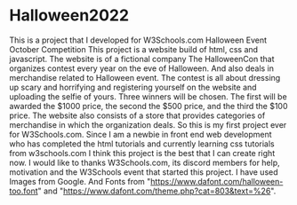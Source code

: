 # Halloween2022
This is a project that I developed for W3Schools.com Halloween Event October Competition
This project is a website build of html, css and javascript. 
The website is of a fictional company The HalloweenCon that organizes contest every year on the eve of Halloween. And also deals in merchandise related to Halloween event. 
The contest is all about dressing up scary and horrifying and registering yourself on the website and uploading the selfie of yours. 
Three winners will be chosen. The first will be awarded the $1000 price, the second the $500 price, and the third the $100 price. 
The website also consists of a store that provides categories of merchandise in which the organization deals. 
So this is my first project ever for W3Schools.com. 
Since I am a newbie in front end web development who has completed the html tutorials and currently learning css tutorials from w3schools.com I think this project is the best that I can create right now. 
I would like to thanks W3Schools.com, its discord members for help, motivation and the W3Schools event that started this project. 
I have used Images from Google. And Fonts from "https://www.dafont.com/halloween-too.font" and "https://www.dafont.com/theme.php?cat=803&text=%26". 
